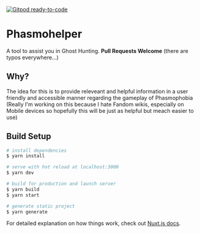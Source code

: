 [![Gitpod ready-to-code](https://img.shields.io/badge/Gitpod-ready--to--code-blue?logo=gitpod)](https://gitpod.io/#https://github.com/Twitch0125/phasmohelper)

# Phasmohelper
A tool to assist you in Ghost Hunting.
**Pull Requests Welcome** (there are typos everywhere...)

## Why?
The idea for this is to provide releveant and helpful information in a user friendly and accessible manner regarding the gameplay of Phasmophobia
(Really I'm working on this because I hate Fandom wikis, especially on Mobile devices so hopefully this will be just as helpful but meach easier to use)

## Build Setup

```bash
# install dependencies
$ yarn install

# serve with hot reload at localhost:3000
$ yarn dev

# build for production and launch server
$ yarn build
$ yarn start

# generate static project
$ yarn generate
```

For detailed explanation on how things work, check out [Nuxt.js docs](https://nuxtjs.org).
